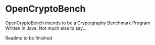 # OpenCryptoBench
OpenCryptoBench intends to be a Cryptography Benchmark Program Written In Java. Not much else to say...

Readme to be finished
